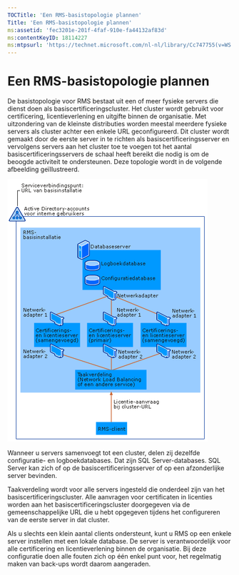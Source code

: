 ```yaml
---
TOCTitle: 'Een RMS-basistopologie plannen'
Title: 'Een RMS-basistopologie plannen'
ms:assetid: 'fec3201e-201f-4faf-910e-fa44132af83d'
ms:contentKeyID: 18114227
ms:mtpsurl: 'https://technet.microsoft.com/nl-nl/library/Cc747755(v=WS.10)'
---
```


Een RMS-basistopologie plannen
==============================

De basistopologie voor RMS bestaat uit een of meer fysieke servers die dienst doen als basiscertificeringscluster. Het cluster wordt gebruikt voor certificering, licentieverlening en uitgifte binnen de organisatie. Met uitzondering van de kleinste distributies worden meestal meerdere fysieke servers als cluster achter een enkele URL geconfigureerd. Dit cluster wordt gemaakt door de eerste server in te richten als basiscertificeringsserver en vervolgens servers aan het cluster toe te voegen tot het aantal basiscertificeringsservers de schaal heeft bereikt die nodig is om de beoogde activiteit te ondersteunen. Deze topologie wordt in de volgende afbeelding geïllustreerd.

![alt text](images/Cc747755.a3332719-4d25-4694-a89a-7c31fd97ca3b(WS.10).gif "Basistopologie")

Wanneer u servers samenvoegt tot een cluster, delen zij dezelfde configuratie- en logboekdatabases. Dat zijn SQL Server-databases. SQL Server kan zich of op de basiscertificeringsserver of op een afzonderlijke server bevinden.

Taakverdeling wordt voor alle servers ingesteld die onderdeel zijn van het basiscertificeringscluster. Alle aanvragen voor certificaten in licenties worden aan het basiscertificeringscluster doorgegeven via de gemeenschappelijke URL die u hebt opgegeven tijdens het configureren van de eerste server in dat cluster.

Als u slechts een klein aantal clients ondersteunt, kunt u RMS op een enkele server instellen met een lokale database. De server is verantwoordelijk voor alle certificering en licentieverlening binnen de organisatie. Bij deze configuratie doen alle fouten zich op één enkel punt voor, het regelmatig maken van back-ups wordt daarom aangeraden.
